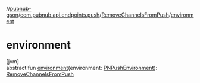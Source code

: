 //[pubnub-gson](../../../index.md)/[com.pubnub.api.endpoints.push](../index.md)/[RemoveChannelsFromPush](index.md)/[environment](environment.md)

# environment

[jvm]\
abstract fun [environment](environment.md)(environment: [PNPushEnvironment](../../../../pubnub-core/pubnub-core-api/pubnub-core-api/com.pubnub.api.enums/-p-n-push-environment/index.md)): [RemoveChannelsFromPush](index.md)
